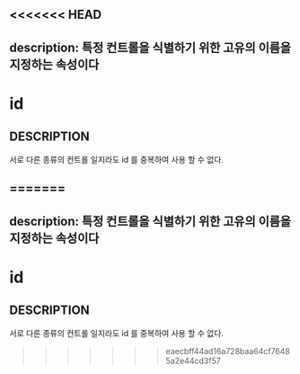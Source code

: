 <<<<<<< HEAD
---
description: 특정 컨트롤을 식별하기 위한 고유의 이름을 지정하는 속성이다
---

# id

## DESCRIPTION

서로 다른 종류의 컨트롤 일지라도 id 를 중복하여 사용 할 수 없다.

=======
---
description: 특정 컨트롤을 식별하기 위한 고유의 이름을 지정하는 속성이다
---

# id

## DESCRIPTION

서로 다른 종류의 컨트롤 일지라도 id 를 중복하여 사용 할 수 없다.

>>>>>>> eaecbff44ad16a728baa64cf76485a2e44cd3f57

